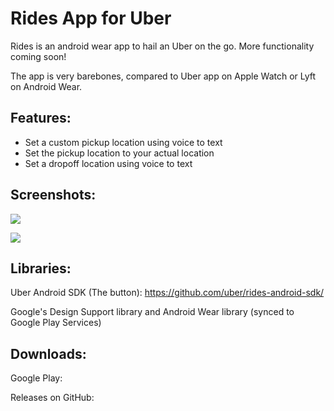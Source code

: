 # Rides App for Uber

Rides is an android wear app to hail an Uber on the go. More functionality coming soon!

The app is very barebones, compared to Uber app on Apple Watch or Lyft on Android Wear.

## Features:

* Set a custom pickup location using voice to text
* Set the pickup location to your actual location
* Set a dropoff location using voice to text

## Screenshots:

![](https://i.imgur.com/I41FKRP.png)

![](https://i.imgur.com/Y9dttnp.png)

## Libraries:

Uber Android SDK (The button): https://github.com/uber/rides-android-sdk/

Google's Design Support library and Android Wear library (synced to Google Play Services)

## Downloads:

Google Play: 

Releases on GitHub: 